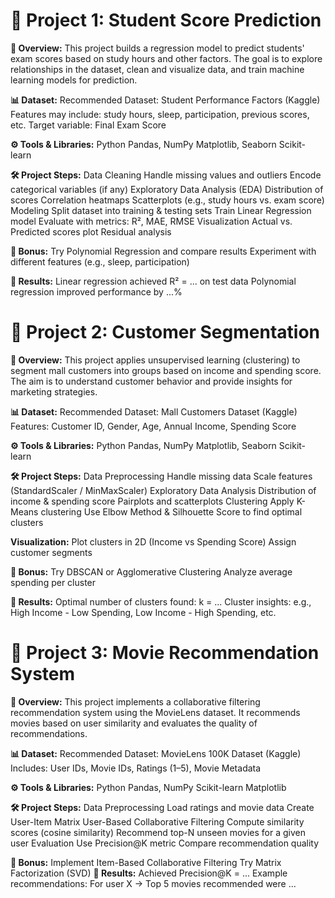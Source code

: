# 📘 Project 1: Student Score Prediction

**📖 Overview:**
This project builds a regression model to predict students' exam scores based on study hours and other factors. The goal is to explore relationships in the dataset, clean and visualize data, and train machine learning models for prediction.

**📊 Dataset:**
Recommended Dataset: Student Performance Factors (Kaggle)
Features may include: study hours, sleep, participation, previous scores, etc.
Target variable: Final Exam Score

**⚙️ Tools & Libraries:**
Python
Pandas, NumPy
Matplotlib, Seaborn
Scikit-learn

**🛠️ Project Steps:**
Data Cleaning
Handle missing values and outliers
Encode categorical variables (if any)
Exploratory Data Analysis (EDA)
Distribution of scores
Correlation heatmaps
Scatterplots (e.g., study hours vs. exam score)
Modeling
Split dataset into training & testing sets
Train Linear Regression model
Evaluate with metrics: R², MAE, RMSE
Visualization
Actual vs. Predicted scores plot
Residual analysis

**🔮 Bonus:**
Try Polynomial Regression and compare results
Experiment with different features (e.g., sleep, participation)

**📌 Results:**
Linear regression achieved R² = ... on test data
Polynomial regression improved performance by ...%



# 📘 Project 2: Customer Segmentation
**📖 Overview:**
This project applies unsupervised learning (clustering) to segment mall customers into groups based on income and spending score. The aim is to understand customer behavior and provide insights for marketing strategies.

**📊 Dataset:**
Recommended Dataset: Mall Customers Dataset (Kaggle)
Features: Customer ID, Gender, Age, Annual Income, Spending Score

**⚙️ Tools & Libraries:**
Python
Pandas, NumPy
Matplotlib, Seaborn
Scikit-learn

**🛠️ Project Steps:**
Data Preprocessing
Handle missing data
Scale features (StandardScaler / MinMaxScaler)
Exploratory Data Analysis
Distribution of income & spending score
Pairplots and scatterplots
Clustering
Apply K-Means clustering
Use Elbow Method & Silhouette Score to find optimal clusters

**Visualization:**
Plot clusters in 2D (Income vs Spending Score)
Assign customer segments

**🔮 Bonus:**
Try DBSCAN or Agglomerative Clustering
Analyze average spending per cluster

**📌 Results:**
Optimal number of clusters found: k = ...
Cluster insights: e.g., High Income - Low Spending, Low Income - High Spending, etc.



# 📘 Project 3: Movie Recommendation System
**📖 Overview:**
This project implements a collaborative filtering recommendation system using the MovieLens dataset. It recommends movies based on user similarity and evaluates the quality of recommendations.

**📊 Dataset:**
Recommended Dataset: MovieLens 100K Dataset (Kaggle)
Includes: User IDs, Movie IDs, Ratings (1–5), Movie Metadata

**⚙️ Tools & Libraries:**
Python
Pandas, NumPy
Scikit-learn
Matplotlib

**🛠️ Project Steps:**
Data Preprocessing
Load ratings and movie data
Create User-Item Matrix
User-Based Collaborative Filtering
Compute similarity scores (cosine similarity)
Recommend top-N unseen movies for a given user
Evaluation
Use Precision@K metric
Compare recommendation quality

**🔮 Bonus:**
Implement Item-Based Collaborative Filtering
Try Matrix Factorization (SVD)
**📌 Results:**
Achieved Precision@K = ...
Example recommendations: For user X → Top 5 movies recommended were ...